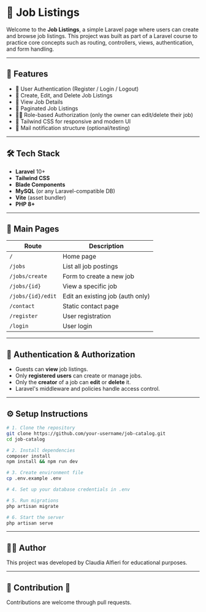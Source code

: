 # 💼 Job Listings

Welcome to the **Job Listings**, a simple Laravel page where users can create and browse job listings. This project was built as part of a Laravel course to practice core concepts such as routing, controllers, views, authentication, and form handling.

---

## 🚀 Features

- 🔐 User Authentication (Register / Login / Logout)
- 📝 Create, Edit, and Delete Job Listings
- 📃 View Job Details
- 🔎 Paginated Job Listings
- 🧑‍💼 Role-based Authorization (only the owner can edit/delete their job)
- 💅 Tailwind CSS for responsive and modern UI
- 📧 Mail notification structure (optional/testing)

---

## 🛠️ Tech Stack

- **Laravel** 10+
- **Tailwind CSS**
- **Blade Components**
- **MySQL** (or any Laravel-compatible DB)
- **Vite** (asset bundler)
- **PHP 8+**

---

## 📂 Main Pages

| Route            | Description                      |
|------------------|----------------------------------|
| `/`              | Home page                        |
| `/jobs`          | List all job postings            |
| `/jobs/create`   | Form to create a new job         |
| `/jobs/{id}`     | View a specific job              |
| `/jobs/{id}/edit`| Edit an existing job (auth only) |
| `/contact`       | Static contact page              |
| `/register`      | User registration                |
| `/login`         | User login                       |

---

## 🔐 Authentication & Authorization

- Guests can **view** job listings.
- Only **registered users** can create or manage jobs.
- Only the **creator** of a job can **edit** or **delete** it.
- Laravel's middleware and policies handle access control.

---

## ⚙️ Setup Instructions

```bash
# 1. Clone the repository
git clone https://github.com/your-username/job-catalog.git
cd job-catalog

# 2. Install dependencies
composer install
npm install && npm run dev

# 3. Create environment file
cp .env.example .env

# 4. Set up your database credentials in .env

# 5. Run migrations
php artisan migrate

# 6. Start the server
php artisan serve
```

---

## 👨‍💻 Author

This project was developed by Claudia Alfieri for educational purposes.

---

## 📝 Contribution 🤝

Contributions are welcome through pull requests.
